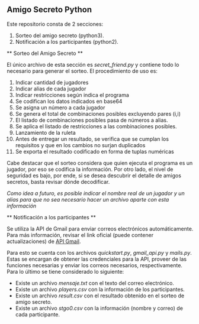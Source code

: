 
## Amigo Secreto Python

Este repositorio consta de 2 secciones:

1. Sorteo del amigo secreto (python3).
2. Notificación a los participantes (python2).

** Sorteo del Amigo Secreto **

El único archivo de esta sección es *secret_friend.py* y contiene todo lo necesario para generar el sorteo.
El procedimiento de uso es:

1. Indicar cantidad de jugadores
2. Indicar alias de cada jugador
3. Indicar restricciones según indica el programa
4. Se codifican los datos indicados en base64
5. Se asigna un número a cada jugador
6. Se genera el total de combinaciones posibles excluyendo pares (i,i)
7. El listado de combinaciones posibles pasa de números a alias.
8. Se aplica el listado de restricciones a las combinaciones posibles.
9. Lanzamiento de la ruleta
10. Antes de entregar un resultado, se verifica que se cumplan los requisitos y que en los cambios no surjan duplicados
11. Se exporta el resultado codificado en forma de tuplas numéricas

Cabe destacar que el sorteo considera que quien ejecuta el programa es un jugador, por eso se codifica la información.
Por otro lado, el nivel de seguridad es bajo, por ende, si se desea descubrir el detalle de amigos secretos, basta revisar dónde decodificar.

*Como idea a futuro, es posible indicar el nombre real de un jugador y un alias para que no sea necesario hacer un archivo aparte con esta información*

** Notificación a los participantes **

Se utiliza la API de Gmail para enviar correos electrónicos automáticamente. 
Para más información, revisar el link oficial (puede contener actualizaciones) de [API Gmail](https://developers.google.com/gmail/api).

Para esto se cuenta con los archivos *quickstart.py*, *gmail_api.py* y *mails.py*. Estas se encargan de obtener las credenciales para la API, proveer de las funciones necesarias y enviar los correos necesarios, respectivamente.
Para lo último se tiene considerado lo siguiente:

- Existe un archivo *mensaje.txt* con el texto del correo electrónico.
- Existe un archivo *players.csv* con la información de los participantes.
- Existe un archivo *result.csv* con el resultado obtenido en el sorteo de amigo secreto.
- Existe un archivo *stgo0.csv* con la información (nombre y correo) de cada participante.
